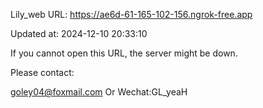 Lily_web URL: https://ae6d-61-165-102-156.ngrok-free.app

Updated at: 2024-12-10 20:33:10

If you cannot open this URL, the server might be down.

Please contact: 

goley04@foxmail.com Or Wechat:GL_yeaH